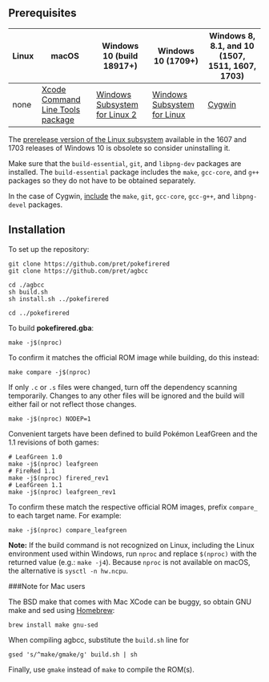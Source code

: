 ## Prerequisites

| Linux | macOS | Windows 10 (build 18917+) | Windows 10 (1709+) | Windows 8, 8.1, and 10 (1507, 1511, 1607, 1703)
| ----- | ----- | ------------------------- | ------------------ | ---------------------------------------------------------
| none | [Xcode Command Line Tools package][xcode] | [Windows Subsystem for Linux 2][wsl2] | [Windows Subsystem for Linux][wsl] | [Cygwin][cygwin]

[xcode]: https://developer.apple.com/library/archive/technotes/tn2339/_index.html#//apple_ref/doc/uid/DTS40014588-CH1-DOWNLOADING_COMMAND_LINE_TOOLS_IS_NOT_AVAILABLE_IN_XCODE_FOR_MACOS_10_9__HOW_CAN_I_INSTALL_THEM_ON_MY_MACHINE_
[wsl2]: https://docs.microsoft.com/windows/wsl/wsl2-install
[wsl]: https://docs.microsoft.com/windows/wsl/install-win10
[cygwin]: https://cygwin.com/install.html

The [prerelease version of the Linux subsystem](https://docs.microsoft.com/windows/wsl/install-legacy) available in the 1607 and 1703 releases of Windows 10 is obsolete so consider uninstalling it.

Make sure that the `build-essential`, `git`, and `libpng-dev` packages are installed. The `build-essential` package includes the `make`, `gcc-core`, and `g++` packages so they do not have to be obtained separately.

In the case of Cygwin, [include](https://cygwin.com/cygwin-ug-net/setup-net.html#setup-packages) the `make`, `git`, `gcc-core`, `gcc-g++`, and `libpng-devel` packages.


## Installation

To set up the repository:

	git clone https://github.com/pret/pokefirered
	git clone https://github.com/pret/agbcc

	cd ./agbcc
	sh build.sh
	sh install.sh ../pokefirered

	cd ../pokefirered

To build **pokefirered.gba**:

	make -j$(nproc)

To confirm it matches the official ROM image while building, do this instead:

	make compare -j$(nproc)

If only `.c` or `.s` files were changed, turn off the dependency scanning temporarily. Changes to any other files will be ignored and the build will either fail or not reflect those changes.

	make -j$(nproc) NODEP=1

Convenient targets have been defined to build Pokémon LeafGreen and the 1.1 revisions of both games:

    # LeafGreen 1.0
    make -j$(nproc) leafgreen
    # FireRed 1.1
    make -j$(nproc) firered_rev1
    # LeafGreen 1.1
    make -j$(nproc) leafgreen_rev1

To confirm these match the respective official ROM images, prefix `compare_` to each target name. For example:

    make -j$(nproc) compare_leafgreen

**Note:** If the build command is not recognized on Linux, including the Linux environment used within Windows, run `nproc` and replace `$(nproc)` with the returned value (e.g.: `make -j4`). Because `nproc` is not available on macOS, the alternative is `sysctl -n hw.ncpu`.

###Note for Mac users

The BSD make that comes with Mac XCode can be buggy, so obtain GNU make and sed using [Homebrew](https://brew.sh):

    brew install make gnu-sed

When compiling agbcc, substitute the `build.sh` line for

    gsed 's/^make/gmake/g' build.sh | sh

Finally, use `gmake` instead of `make` to compile the ROM(s).
